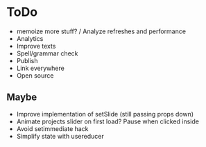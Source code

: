 # ToDo

- memoize more stuff? / Analyze refreshes and performance
- Analytics
- Improve texts
- Spell/grammar check
- Publish
- Link everywhere
- Open source

## Maybe

- Improve implementation of setSlide (still passing props down)
- Animate projects slider on first load? Pause when clicked inside
- Avoid setimmediate hack
- Simplify state with usereducer
